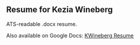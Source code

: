 ## Resume for Kezia Wineberg

ATS-readable .docx resume. 

Also available on Google Docs: [KWineberg Resume](https://docs.google.com/document/d/1L7uvcc1Z3e5Jk7yDGFHpaBp2Dw2hNCkjV1u9j-06USg/edit?usp=sharing)

